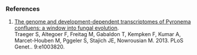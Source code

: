 ### References

1.  [The genome and development-dependent transcriptomes of Pyronema
    confluens: a window into fungal
    evolution](http://europepmc.org/abstract/MED/24068976).\
    Traeger S, Altegoer F, Freitag M, Gabaldon T, Kempken F, Kumar A,
    Marcet-Houben M, Pggeler S, Stajich JE, Nowrousian M. 2013. PLoS
    Genet.. 9:e1003820.
